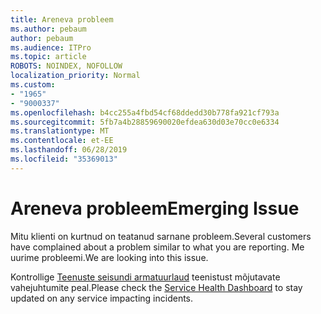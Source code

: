 ```yaml
---
title: Areneva probleem
ms.author: pebaum
author: pebaum
ms.audience: ITPro
ms.topic: article
ROBOTS: NOINDEX, NOFOLLOW
localization_priority: Normal
ms.custom:
- "1965"
- "9000337"
ms.openlocfilehash: b4cc255a4fbd54cf68ddedd30b778fa921cf793a
ms.sourcegitcommit: 5fb7a4b28859690020efdea630d03e70cc0e6334
ms.translationtype: MT
ms.contentlocale: et-EE
ms.lasthandoff: 06/28/2019
ms.locfileid: "35369013"
---
```

# <a name="emerging-issue"></a><span data-ttu-id="46cfb-102">Areneva probleem</span><span class="sxs-lookup"><span data-stu-id="46cfb-102">Emerging Issue</span></span>

<span data-ttu-id="46cfb-103">Mitu klienti on kurtnud on teatanud sarnane probleem.</span><span class="sxs-lookup"><span data-stu-id="46cfb-103">Several customers have complained about a problem similar to what you are reporting.</span></span> <span data-ttu-id="46cfb-104">Me uurime probleemi.</span><span class="sxs-lookup"><span data-stu-id="46cfb-104">We are looking into this issue.</span></span>

<span data-ttu-id="46cfb-105">Kontrollige [Teenuste seisundi armatuurlaud](https://admin.microsoft.com/adminportal/home#/servicehealth) teenistust mõjutavate vahejuhtumite peal.</span><span class="sxs-lookup"><span data-stu-id="46cfb-105">Please check the [Service Health Dashboard](https://admin.microsoft.com/adminportal/home#/servicehealth) to stay updated on any service impacting incidents.</span></span>